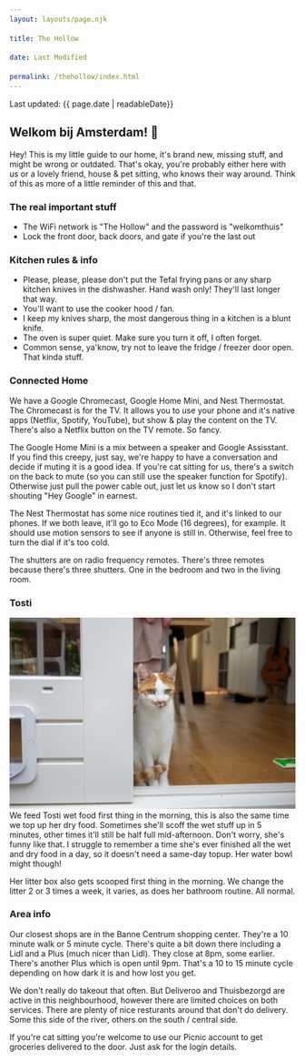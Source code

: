 ```yaml
---
layout: layouts/page.njk

title: The Hollow

date: Last Modified

permalink: /thehollow/index.html
---
```


Last updated: {{ page.date | readableDate}}

## Welkom bij Amsterdam! 🌷
Hey! This is my little guide to our home, it's brand new, missing stuff, and might be wrong or outdated. That's okay, you're probably either here with us or a lovely friend, house & pet sitting, who knows their way around. Think of this as more of a little reminder of this and that.

### The real important stuff
- The WiFi network is "The Hollow" and the password is "welkomthuis"
- Lock the front door, back doors, and gate if you're the last out

### Kitchen rules & info
- Please, please, please don't put the Tefal frying pans or any sharp kitchen knives in the dishwasher. Hand wash only! They'll last longer that way.
- You'll want to use the cooker hood / fan.
- I keep my knives sharp, the most dangerous thing in a kitchen is a blunt knife.
- The oven is super quiet. Make sure you turn it off, I often forget.
- Common sense, ya'know, try not to leave the fridge / freezer door open. That kinda stuff.

### Connected Home
We have a Google Chromecast, Google Home Mini, and Nest Thermostat.
The Chromecast is for the TV. It allows you to use your phone and it's native apps (Netflix, Spotify, YouTube), but show & play the content on the TV. There's also a Netflix button on the TV remote. So fancy.

The Google Home Mini is a mix between a speaker and Google Assisstant. If you find this creepy, just say, we're happy to have a conversation and decide if muting it is a good idea. If you're cat sitting for us, there's a switch on the back to mute (so you can still use the speaker function for Spotify). Otherwise just pull the power cable out, just let us know so I don't start shouting "Hey Google" in earnest.

The Nest Thermostat has some nice routines tied it, and it's linked to our phones. If we both leave, it'll go to Eco Mode (16 degrees), for example. It should use motion sensors to see if anyone is still in. Otherwise, feel free to turn the dial if it's too cold.

The shutters are on radio frequency remotes. There's three remotes because there's three shutters. One in the bedroom and two in the living room.

### Tosti
![Photo of Tosti](../img/tosti.jpg)
We feed Tosti wet food first thing in the morning, this is also the same time we top up her dry food. Sometimes she'll scoff the wet stuff up in 5 minutes, other times it'll still be half full mid-afternoon. Don't worry, she's funny like that. I struggle to remember a time she's ever finished all the wet and dry food in a day, so it doesn't need a same-day topup. Her water bowl might though!

Her litter box also gets scooped first thing in the morning. We change the litter 2 or 3 times a week, it varies, as does her bathroom routine. All normal.

### Area info
Our closest shops are in the Banne Centrum shopping center. They're a 10 minute walk or 5 minute cycle. There's quite a bit down there including a Lidl and a Plus (much nicer than Lidl). They close at 8pm, some earlier. There's another Plus which is open until 9pm. That's a 10 to 15 minute cycle depending on how dark it is and how lost you get.

We don't really do takeout that often. But Deliveroo and Thuisbezorgd are active in this neighbourhood, however there are limited choices on both services.
There are plenty of nice resturants around that don't do delivery. Some this side of the river, others on the south / central side.

If you're cat sitting you're welcome to use our Picnic account to get groceries delivered to the door. Just ask for the login details.